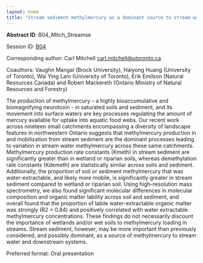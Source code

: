 ```yaml
---
layout: home
title: "Stream sediment methylmercury as a dominant source to stream water loading in small, boreal forest catchments"
---
```



**Abstract ID**: B04_Mitch_Streamse

Session ID: [B04](.)

Corresponding author: Carl Mitchell <a href="mailto:carl.mitchell@utoronto.ca">carl.mitchell@utoronto.ca</a>

Coauthors: Vaughn Mangal (Brock University), Haiyong Huang (University of Toronto), Wai Ying Lam (University of Toronto), Erik Emilson (Natural Resources Canada) and Robert Mackereth (Ontario Ministry of Natural Resources and Forestry) 

The production of methylmercury – a highly bioaccumulative and biomagnifying neurotoxin - in saturated soils and sediment, and its movement into surface waters are key processes regulating the amount of mercury available for uptake into aquatic food webs. Our recent work across nineteen small catchments encompassing a diversity of landscape features in northwestern Ontario suggests that methylmercury production in and mobilization from stream sediment are the dominant processes leading to variation in stream water methylmercury across these same catchments. Methylmercury production rate constants (Kmeth) in stream sediment are significantly greater than in wetland or riparian soils, whereas demethylation rate constants (Kdemeth) are statistically similar across soils and sediment. Additionally, the proportion of soil or sediment methylmercury that was water-extractable, and likely more mobile, is significantly greater in stream sediment compared to wetland or riparian soil. Using high-resolution mass spectrometry, we also found significant molecular differences in molecular composition and organic matter lability across soil and sediment, and overall found that the proportion of labile water-extractable organic matter was strongly (R2 = 0.84) and positively correlated with water extractable methylmercury concentrations. These findings do not necessarily discount the importance of wetlands and/or wet soils to methylmercury loading in streams. Stream sediment, however, may be more important than previously considered, and possibly dominant, as a source of methylmercury to stream water and downstream systems.

Preferred format: Oral presentation
